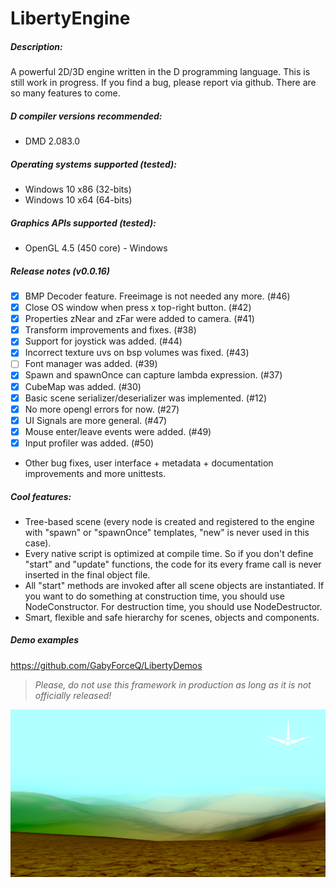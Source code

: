 # LibertyEngine
##### Description:
A powerful 2D/3D engine written in the D programming language.
This is still work in progress. If you find a bug, please report via github.
There are so many features to come.

##### D compiler versions recommended:
* DMD 2.083.0

##### Operating systems supported (tested):
* Windows 10 x86 (32-bits)
* Windows 10 x64 (64-bits)

##### Graphics APIs supported (tested):
* OpenGL 4.5 (450 core) - Windows

##### Release notes (v0.0.16)
- [x] BMP Decoder feature. Freeimage is not needed any more. (#46)
- [x] Close OS window when press x top-right button. (#42)
- [x] Properties zNear and zFar were added to camera. (#41)
- [x] Transform improvements and fixes. (#38)
- [x] Support for joystick was added. (#44)
- [x] Incorrect texture uvs on bsp volumes was fixed. (#43)
- [ ] Font manager was added. (#39)
- [x] Spawn and spawnOnce can capture lambda expression. (#37)
- [x] CubeMap was added. (#30)
- [x] Basic scene serializer/deserializer was implemented. (#12)
- [x] No more opengl errors for now. (#27)
- [x] UI Signals are more general. (#47)
- [x] Mouse enter/leave events were added. (#49)
- [x] Input profiler was added. (#50)
- Other bug fixes, user interface + metadata + documentation improvements and more unittests.

##### Cool features:
* Tree-based scene (every node is created and registered to the engine with "spawn" 
or "spawnOnce" templates, "new" is never used in this case).
* Every native script is optimized at compile time. So if you don't define "start" and 
"update" functions, the code for its every frame call is never inserted 
in the final object file.
* All "start" methods are invoked after all scene objects are instantiated. 
If you want to do something at construction time, you should use NodeConstructor.
For destruction time, you should use NodeDestructor.
* Smart, flexible and safe hierarchy for scenes, objects and components.

##### Demo examples
https://github.com/GabyForceQ/LibertyDemos

> *Please, do not use this framework in production as long as it is not officially released!*

![](images/terrain.png?raw=true "Multiple textured terrain.")